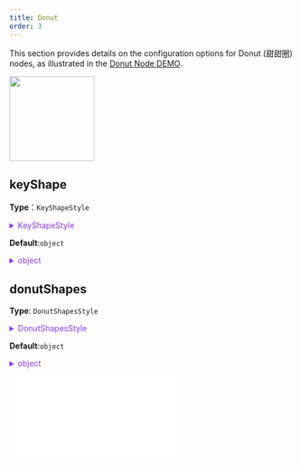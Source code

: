 ```yaml
---
title: Donut
order: 3
---
```


This section provides details on the configuration options for Donut (甜甜圈) nodes, as illustrated in the [Donut Node DEMO](/en/examples/item/defaultNodes/#donut).

<img src="https://mdn.alipayobjects.com/huamei_qa8qxu/afts/img/A*c5f5Q7XuOWoAAAAAAAAAAAAADmJ7AQ/original" width=150 />

## keyShape

**Type**：`KeyShapeStyle`

<details>

<summary style="color: #873bf4; cursor: pointer">KeyShapeStyle</summary>

```typescript
type KeyShapeStyle = StyleProps & {
  /**
   * The radius of the donut
   */
  r?: number;
};
```

For more detailed style configuration, refer to [Circle](../shape/CircleStyleProps.en.md)。

</details>

**Default**:`object`

<details>

<summary style="color: #873bf4; cursor: pointer">object</summary>

```json
{
  "r": 16
}
```

</details>

## donutShapes

**Type**: `DonutShapesStyle`

<details>

<summary style="color: #873bf4; cursor: pointer">DonutShapesStyle</summary>

```typescript
type DonutShapesStyle = TextStyleProps & {
  /**
   * The position of the text relative to the key shape (keyShape) of the node, supports above, below, left, right, and center
   */
  position?: 'top' | 'bottom' | 'left' | 'right' | 'center';
  /**
   * The x offset of the text shape relative to the key shape (keyShape)
   */
  offsetX?: number;
  /**
   * The y offset of the text shape relative to the key shape (keyShape)
   */
  offsetY?: number;
  /**
   * The z offset of the text shape relative to the key shape (keyShape)
   */
  offsetZ?: number;
  /**
   * The maximum width allowed for the text.
   * If specified as a number, it represents the pixel value.
   * If specified as a text with '%', it represents a percentage of the key shape (keyShape) bounding box size.
   * The default value is '200%', which means the maximum width of the text shape cannot exceed twice the width of the key shape.
   * If it exceeds, it will be automatically truncated and an ellipsis '...' will be added at the end.
   */
  maxWidth?: string | number;
  /**
   * The rotation angle of the text (in radians)
   */
  angle?: number;
};
```

For more detailed style configuration, refer to [Text Graphic Style](../shape/TextStyleProps.en.md).

</details>

**Default**:`object`

<details>

<summary style="color: #873bf4; cursor: pointer">object</summary>

```json
{
  "innerSize": 0.6,
  "zIndex": 1
}
```

</details>

<embed src="../../../common/NodeShapeStyles.en.md"></embed>
